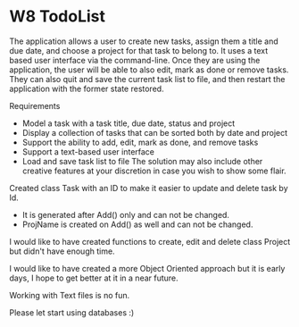 # W8 TodoList
The application allows a user to create new tasks,
assign them a title and due date, 
and choose a project for that task to belong to. 
It uses a text based user interface via the command-line. 
Once they are using the application,
the user will be able to also edit, mark as done or remove tasks. 
They can also quit and save
the current task list to file, and then restart the application with the former state restored. 

Requirements

- Model a task with a task title, due date, status and project
- Display a collection of tasks that can be sorted both by date and project
- Support the ability to add, edit, mark as done, and remove tasks
- Support a text-based user interface
- Load and save task list to file The solution may also include other creative features at your discretion in case you wish to show some flair. 

Created class Task with an ID to make it easier to update and delete task by Id.

- It is generated after Add() only and can not be changed.
- ProjName is created on Add() as well and can not be changed.
  
I would like to have created functions to create, edit and delete class Project but didn't have enough time.

I would like to have created a more Object Oriented approach but it is early days, I hope to get better at it in a near future.

Working with Text files is no fun.

Please let start using databases :) 
